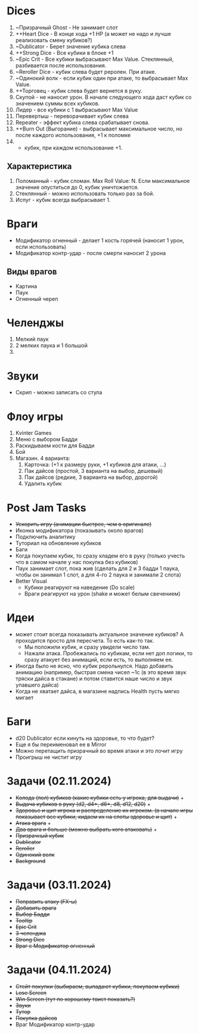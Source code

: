 # Dices

1. ~Призрачный Ghost - Не занимает слот
2. ++Heart Dice - В конце хода +1 HP (а может не надо и лучше реализовать смену кубиков?)
3. ~Dublicator - Берет значение кубика слева
4. ++Strong Dice - Все кубики в блоке +1
5. ~Epic Crit - Все кубики выбрасывают Max Value. Стеклянный, разбивается после использования.
6. ~Reroller Dice - кубик слева будет реролен. При атаке.
7. ~Одинокий волк - если кубик один при атаке, то выбрасывает Max Value.
8. ++Торговец - кубик слева будет вернется в руку.
9. Скупой - не наносит урон. В начале следующего хода даст кубик со значением суммы всех кубиков.
10. Лидер - все кубики с 1 выбрасывают Max Value
11. Перевертыш - переворачивает кубик слева
12. Repeater - эффект кубика слева срабатывает снова.
13. ++Burn Out (Выгорание) - выбрасывает максимальное число, но после каждого использования, +1 к поломке 
14. - кубик, при каждом использование +1.

## Характеристика
1. Поломанный - кубик сломан. Max Roll Value: N. Если максимальное значение опуститься до 0, кубик уничтожается.
2. Стеклянный - можно использовать только раз за бой.
3. Испуг - кубик всегда выбрасывает 1.

# Враги
- Модификатор огненный - делает 1 кость горячей (наносит 1 урон, если использовать)
- Модификатор контр-удар - после смерти наносит 2 урона

## Виды врагов
- Картина
- Паук
- Огненный череп

# Челенджы
1. Мелкий паук 
2. 2 мелких паука и 1 большой
3. 

# Звуки
- Скрип - можно записать со стула

# Флоу игры
1. Kvinter Games
2. Меню с выбором Бадди
3. Раскидываем кости для Бадди
4. Бой 
5. Магазин. 4 варианта: 
    1. Карточка: (+1 к размеру руки, +1 кубиков для атаки, ...)
    2. Пак дайсов (простой, 3 варианта на выбор, дешевый)
    3. Пак дайсов (редкие, 3 варианта на выбор, дорогой)
    4. Удалить кубик

# Post Jam Tasks
- ~~Ускорить игру (анимации быстрее, чем в оригинале)~~
- Иконка модификатора (показывать около врагов)
- Подключить аналитику
- Туториал на обновление кубиков
- Баги
- Когда покупаем кубик, то сразу кладем его в руку (только учесть что в самом начале у нас покупка без кубиков)
- Паук занимает слот, пока жив (сделать для 2 и 3 бадди 1 паука, чтобы он занимал 1 слот, а для 4-го 2 паука и занимали 2 слота)
- Better Visual
    - Кубики реагируют на наведение (Do scale)
    - Враги реагируют на урон (shake и может белым свечением)

# Идеи
- может стоит всегда показывать актуальное значение кубиков? А проходится просто для пересчета.
То есть как-то так. 
    - Мы положили кубик, и сразу увидели число там.
    - Нажали атака. Пробежались по кубикам, если нет доп логики, то сразу атакует без анимаций, если есть, то выполняем ее.
- Иногда было не ясно, что кубик рерольнулся. Надо добавить анимацию (например, быстрая смена чисел ~1c (в это время звук тряски дайса в стакане) и потом ставится наше число и звук упавшего дайса)
- Когда не хватает дайса, в магазине надпись Health пусть мягко мигает  


# Баги
- d20 Dublicator если кинуть на здоровье, то что будет?
- Еще я бы переименовал ее в Mirror
- Можно перетащить призрачный во время атаки и это лочит игру
- Проигрыш не чистит игру


# Задачи (02.11.2024)
- ~~Колода (лол) кубиков (какие кубики есть у игрока, для выдачи)~~ +
- ~~Выдача кубиков в руку (d2, d4+, d6+, d8, d12, d20)~~ +
- ~~Здоровье и щит игрока и распределение их игроком. (в начале игры показывает все кубики, кидаем их на слоты здоровье и щит)~~ +
- ~~Атака врага~~ +
- ~~Два врага и больше (можно выбрать кого атаковать)~~ +
- ~~Призрачный кубик~~
- ~~Dublicator~~
- ~~Reroller~~
- ~~Одинокий волк~~
- ~~Background~~

# Задачи (03.11.2024)
- ~~Поправить атаку (FX-ы)~~
- ~~Добавить врага~~
- ~~Выбор Бадди~~
- ~~Tooltip~~
- ~~Epic Crit~~
- ~~3 челенджа~~
- ~~Strong Dice~~
- ~~Враг с Модификатор огненный~~

# Задачи (04.11.2024)
- ~~Стейт покупки (выбираем, выпадают кубики, покупаем кубики)~~
- ~~Lose Screen~~
- ~~Win Screen (тут по хорошему твист показать?)~~
- ~~Звуки~~
- ~~Тутор~~
- ~~Покупка дайсов~~
- Враг Модификатор контр-удар